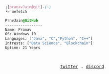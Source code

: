 

```css
┌[pranavJain@git]-(~)
└> mefetch
```

<!--<div style="display:block;text-align:left"><img align="left" src="https://media.tenor.com/ZtuVwa_2f1oAAAAC/kobayashi-san-chi-no-maid-dragon-anime.gif" border="1" style="width:240px;height:170px">--> 
  
  ```css
  PrnvJain@GitHub
  -----------------
  Name: Pranav
  OS: Windows 10
  Languages: ["Java", "C","Python", "C++"]
  Intrests: ["Data Science", "Blockchain"]  
  Uptime: 21 Years
  
  ```
</div>



<br />
<p align="center">
  <samp>
    <a href="https://twitter.com/CalmFUK" target="_blank">twitter</a> .
    <a href="https://discordapp.com/users/567301799875313674" target="_blank">discord</a>  
  </samp>
</p>
